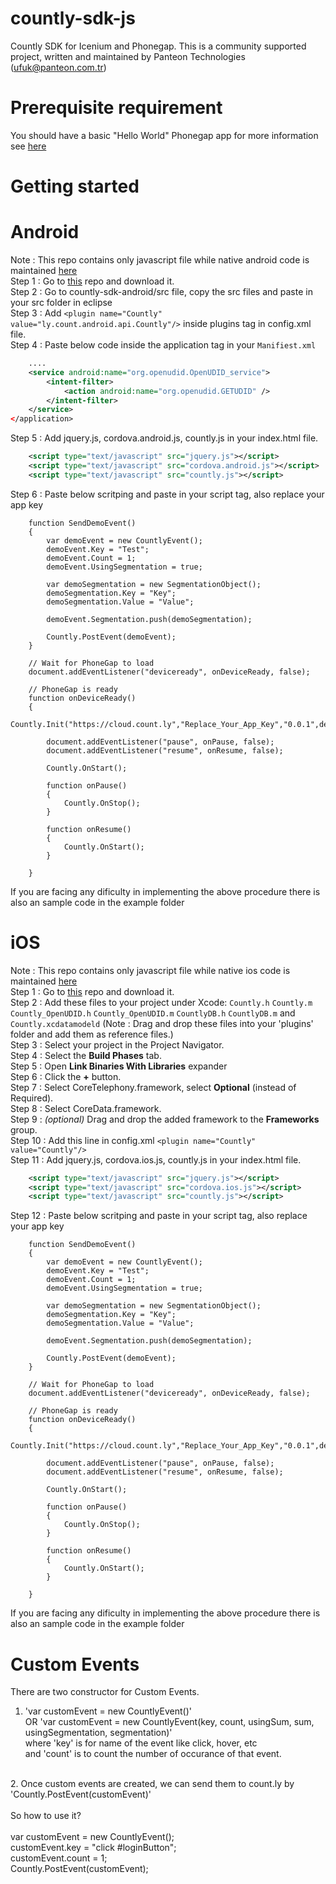 countly-sdk-js
==============

Countly SDK for Icenium and Phonegap. This is a community supported project, 
written and maintained by Panteon Technologies (ufuk@panteon.com.tr)

Prerequisite requirement
==============
You should have a basic "Hello World" Phonegap app for more information see <a href="http://docs.phonegap.com/en/edge/guide_platforms_index.md.html"> here </a>

Getting started 
==============

Android 
==============
Note : This repo contains only javascript file while native android code is maintained <a href="https://github.com/Countly/countly-sdk-android">here</a> <br/>
Step 1 : Go to <a href="https://github.com/Countly/countly-sdk-android">this</a> repo and download it.<br/>
Step 2 : Go to countly-sdk-android/src file, copy the src files and paste in your src folder in eclipse <br/>
Step 3 : Add ```<plugin name="Countly" value="ly.count.android.api.Countly"/>``` inside plugins tag in config.xml file.<br/>
Step 4 : Paste below code inside the application tag in your `Manifiest.xml` <br/>

```xml
	....
	<service android:name="org.openudid.OpenUDID_service"> 
		<intent-filter>
	       	<action android:name="org.openudid.GETUDID" />
	    </intent-filter>
	</service>
</application>
```

Step 5 : Add jquery.js, cordova.android.js, countly.js in your index.html file. <br/>

```xml
	<script type="text/javascript" src="jquery.js"></script>
	<script type="text/javascript" src="cordova.android.js"></script>
    <script type="text/javascript" src="countly.js"></script>
```

Step 6 : Paste below scritping and paste in your script tag, also replace your app key <br/>


        function SendDemoEvent()
        {
            var demoEvent = new CountlyEvent();
            demoEvent.Key = "Test";
            demoEvent.Count = 1;
            demoEvent.UsingSegmentation = true;
        
            var demoSegmentation = new SegmentationObject();
            demoSegmentation.Key = "Key";
            demoSegmentation.Value = "Value";
        
            demoEvent.Segmentation.push(demoSegmentation);
            
            Countly.PostEvent(demoEvent);
        }
        
        // Wait for PhoneGap to load
        document.addEventListener("deviceready", onDeviceReady, false);
        
        // PhoneGap is ready
        function onDeviceReady() 
        {
            Countly.Init("https://cloud.count.ly","Replace_Your_App_Key","0.0.1",device.uuid);
            
            document.addEventListener("pause", onPause, false);
            document.addEventListener("resume", onResume, false);
            
            Countly.OnStart();
            
            function onPause() 
            {
                Countly.OnStop();
            }
            
            function onResume() 
            {
                Countly.OnStart();
            }
            
        }
If you are facing any dificulty in implementing the above procedure there is also an sample code in the example folder <br/>

iOS
==============
Note : This repo contains only javascript file while native ios code is maintained <a href="https://github.com/Countly/countly-sdk-ios">here</a> 
<br/>
Step 1 : Go to <a href="https://github.com/Countly/countly-sdk-ios">this</a> repo and download it.<br/>
Step 2 : Add these files to your project under Xcode: `Countly.h` `Countly.m` `Countly_OpenUDID.h` `Countly_OpenUDID.m` `CountlyDB.h` `CountlyDB.m` and `Countly.xcdatamodeld` (Note : Drag and drop these files into your 'plugins' folder and add them as reference files.) <br/>
Step 3 : Select your project in the Project Navigator.<br/>
Step 4 : Select the **Build Phases** tab. <br/>
Step 5 : Open **Link Binaries With Libraries** expander <br/>
Step 6 : Click the **+** button. <br/>
Step 7 : Select CoreTelephony.framework, select **Optional** (instead of Required). <br/>
Step 8 : Select CoreData.framework. <br/>
Step 9 : *(optional)* Drag and drop the added framework to the **Frameworks** group. <br/>
Step 10 : Add this line in config.xml `<plugin name="Countly" value="Countly"/>` <br/>
Step 11 : Add jquery.js, cordova.ios.js, countly.js in your index.html file. <br/>

```xml
    <script type="text/javascript" src="jquery.js"></script>
    <script type="text/javascript" src="cordova.ios.js"></script>
    <script type="text/javascript" src="countly.js"></script>
```

Step 12 : Paste below scritping and paste in your script tag, also replace your app key <br/>


        function SendDemoEvent()
        {
            var demoEvent = new CountlyEvent();
            demoEvent.Key = "Test";
            demoEvent.Count = 1;
            demoEvent.UsingSegmentation = true;
        
            var demoSegmentation = new SegmentationObject();
            demoSegmentation.Key = "Key";
            demoSegmentation.Value = "Value";
        
            demoEvent.Segmentation.push(demoSegmentation);
            
            Countly.PostEvent(demoEvent);
        }
        
        // Wait for PhoneGap to load
        document.addEventListener("deviceready", onDeviceReady, false);
        
        // PhoneGap is ready
        function onDeviceReady() 
        {
            Countly.Init("https://cloud.count.ly","Replace_Your_App_Key","0.0.1",device.uuid);
            
            document.addEventListener("pause", onPause, false);
            document.addEventListener("resume", onResume, false);
            
            Countly.OnStart();
            
            function onPause() 
            {
                Countly.OnStop();
            }
            
            function onResume() 
            {
                Countly.OnStart();
            }
            
        }
If you are facing any dificulty in implementing the above procedure there is also an sample code in the example folder <br/>

Custom Events
==============
There are two constructor for Custom Events. <br/>
1. 'var customEvent = new CountlyEvent()'<br/>
OR 'var customEvent = new CountlyEvent(key, count, usingSum, sum, usingSegmentation, segmentation)'<br/>
where 'key' is for name of the event like click, hover, etc<br/>
and 'count' is to count the number of occurance of that event.<br/>
<br/>
2. Once custom events are created, we can send them to count.ly by<br/>
'Countly.PostEvent(customEvent)'<br/>
<br/>
So how to use it?<br/>
<br/>
var customEvent = new CountlyEvent();<br/>
customEvent.key = "click #loginButton";<br/>
customEvent.count = 1;<br/>
Countly.PostEvent(customEvent);<br/>